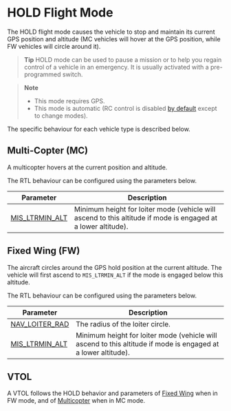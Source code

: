 # HOLD Flight Mode

The HOLD flight mode causes the vehicle to stop and maintain its current GPS position and altitude (MC vehicles will hover at the GPS position, while FW vehicles will circle around it).

> **Tip** HOLD mode can be used to pause a mission or to help you regain control of a vehicle in an emergency. It is usually activated with a pre-programmed switch. 

<span></span>
> **Note** 
> * This mode requires GPS.
> * This mode is automatic (RC control is disabled [by default](../advanced_config/parameter_reference.md#COM_RC_OVERRIDE) except to change modes).
 
The specific behaviour for each vehicle type is described below.

## Multi-Copter (MC)

A multicopter hovers at the current position and altitude.

The RTL behaviour can be configured using the parameters below.

Parameter | Description
--- | ---
[MIS_LTRMIN_ALT](../advanced_config/parameter_reference.md#MIS_LTRMIN_ALT) | Minimum height for loiter mode (vehicle will ascend to this altitude if mode is engaged at a lower altitude).

<!-- Code for this here: https://github.com/PX4/Firmware/blob/master/src/modules/navigator/loiter.cpp#L61 -->

## Fixed Wing (FW)

The aircraft circles around the GPS hold position at the current altitude. The vehicle will first ascend to `MIS_LTRMIN_ALT` if the mode is engaged below this altitude.

The RTL behaviour can be configured using the parameters below.

Parameter | Description
--- | ---
[NAV_LOITER_RAD](../advanced_config/parameter_reference.md#NAV_LOITER_RAD) | The radius of the loiter circle.
[MIS_LTRMIN_ALT](../advanced_config/parameter_reference.md#MIS_LTRMIN_ALT) | Minimum height for loiter mode (vehicle will ascend to this altitude if mode is engaged at a lower altitude).


## VTOL

A VTOL follows the HOLD behavior and parameters of [Fixed Wing](#fixed-wing-fw) when in FW mode, and of [Multicopter](#multi-copter-mc) when in MC mode.


<!-- this maps to AUTO_LOITER in dev -->

